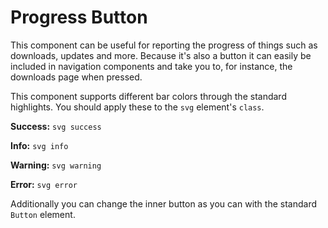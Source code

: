 # Progress Button

This component can be useful for reporting the progress of things such as downloads, updates and more. Because it's also a button it can easily be included in navigation components and take you to, for instance, the downloads page when pressed.

This component supports different bar colors through the standard highlights. You should apply these to the `svg` element's `class`.

**Success:** `svg success`

**Info:** `svg info`

**Warning:** `svg warning`

**Error:** `svg error`

Additionally you can change the inner button as you can with the standard `Button` element.